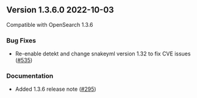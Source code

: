 ## Version 1.3.6.0 2022-10-03

Compatible with OpenSearch 1.3.6

### Bug Fixes
* Re-enable detekt and change snakeyml version 1.32 to fix CVE issues ([#535](https://github.com/opensearch-project/index-management/pull/535))

### Documentation
* Added 1.3.6 release note ([#295](https://github.com/opensearch-project/index-management/pull/295))
